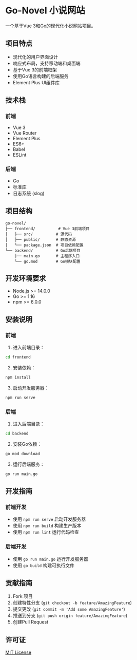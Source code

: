 # Go-Novel 小说网站

一个基于Vue 3和Go的现代化小说网站项目。

## 项目特点

- 现代化的用户界面设计
- 响应式布局，支持移动端和桌面端
- 基于Vue 3的前端框架
- 使用Go语言构建的后端服务
- Element Plus UI组件库

## 技术栈

### 前端
- Vue 3
- Vue Router
- Element Plus
- ES6+
- Babel
- ESLint

### 后端
- Go
- 标准库
- 日志系统 (slog)

## 项目结构

```
go-novel/
├── frontend/          # Vue 3前端项目
│   ├── src/          # 源代码
│   ├── public/       # 静态资源
│   └── package.json  # 项目依赖配置
└── backend/          # Go后端项目
    ├── main.go       # 主程序入口
    └── go.mod        # Go模块配置
```

## 开发环境要求

- Node.js >= 14.0.0
- Go >= 1.16
- npm >= 6.0.0

## 安装说明

### 前端

1. 进入前端目录：
```bash
cd frontend
```

2. 安装依赖：
```bash
npm install
```

3. 启动开发服务器：
```bash
npm run serve
```

### 后端

1. 进入后端目录：
```bash
cd backend
```

2. 安装Go依赖：
```bash
go mod download
```

3. 运行后端服务：
```bash
go run main.go
```

## 开发指南

### 前端开发
- 使用 `npm run serve` 启动开发服务器
- 使用 `npm run build` 构建生产版本
- 使用 `npm run lint` 运行代码检查

### 后端开发
- 使用 `go run main.go` 运行开发服务器
- 使用 `go build` 构建可执行文件

## 贡献指南

1. Fork 项目
2. 创建特性分支 (`git checkout -b feature/AmazingFeature`)
3. 提交更改 (`git commit -m 'Add some AmazingFeature'`)
4. 推送到分支 (`git push origin feature/AmazingFeature`)
5. 创建Pull Request

## 许可证

[MIT License](LICENSE)
